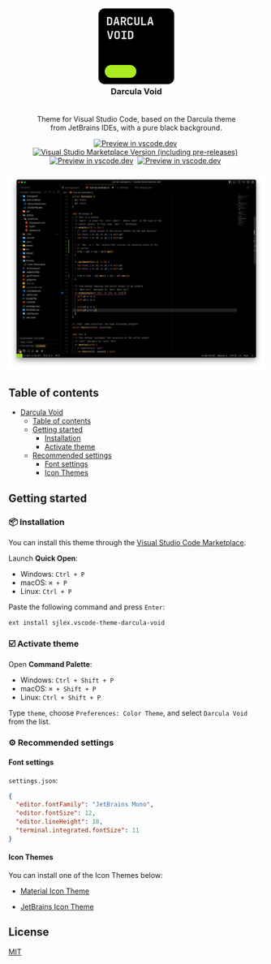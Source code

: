 <h3 id="darcula-void" align="center">
  <br>
    <img src="./assets/icon.png" alt="logo" width="150">
  <br>
  Darcula Void
  <br><br>
</h1>

<div align="center">
<p>Theme for Visual Studio Code, based on&nbsp;the Darcula theme <br> from JetBrains IDEs, with a&nbsp;pure black background.</p>
</div>

<p align="center">
	<a href=""><img src="https://img.shields.io/badge/preview%20in-vscode.dev-brightgreen" alt="Preview in vscode.dev"></a>&nbsp;
    <a href=""><img src="https://img.shields.io/visual-studio-marketplace/v/akamud.vscode-theme-onedark" alt="Visual Studio Marketplace Version (including pre-releases)"></a>&nbsp;
    <a href=""><img src="https://img.shields.io/visual-studio-marketplace/d/akamud.vscode-theme-onedark" alt="Preview in vscode.dev"></a>&nbsp;
    <a href=""><img src="https://img.shields.io/visual-studio-marketplace/r/akamud.vscode-theme-onedark" alt="Preview in vscode.dev"></a>&nbsp;
</p>

![GitHub VS Code theme](/assets/3.png)

## Table of contents

- [Darcula Void](#darcula-void)
  - [Table of contents](#table-of-contents)
  - [Getting started](#getting-started)
    - [Installation](#installation)
    - [Activate theme](#activate-theme)
  - [Recommended settings](#recommended-settings)
    - [Font settings](#font-settings)
    - [Icon Themes](#icon-themes)

## Getting started

<h3 id="installation">📦 Installation</h3>

You can install this theme through the [Visual Studio Code Marketplace](https://marketplace.visualstudio.com/items?itemName=sjlex.vscode-theme-darcula-void).

Launch **Quick Open**:

  - Windows: `Ctrl + P`
  - macOS: `⌘ + P`
  - Linux: `Ctrl + P`

Paste the following command and press `Enter`:

```shell
ext install sjlex.vscode-theme-darcula-void
```

<h3 id="activate-theme">☑️ Activate theme</h3>

Open **Command Palette**:

  - Windows: `Ctrl + Shift + P`
  - macOS: `⌘ + Shift + P`
  - Linux: `Ctrl + Shift + P`

Type `theme`, choose `Preferences: Color Theme`, and select `Darcula Void` from the list.

<h3 id="recommended-settings">⚙️ Recommended settings</h3>

#### Font settings

`settings.json`:

```json
{
  "editor.fontFamily": "JetBrains Mono",
  "editor.fontSize": 12,
  "editor.lineHeight": 18,
  "terminal.integrated.fontSize": 11
}
```

#### Icon Themes

You can install one of the Icon Themes below:

- [Material Icon Theme](https://marketplace.visualstudio.com/items?itemName=PKief.material-icon-theme)

- [JetBrains Icon Theme](https://marketplace.visualstudio.com/items?itemName=chadalen.vscode-jetbrains-icon-theme)


## License

[MIT](LICENSE)
